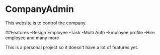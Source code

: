 # CompanyAdmin

This website is to control the company.

##Features
-Resign Employee
-Task
-Multi Auth
-Employee profile
-Hire employee
and many more

This is a personal project so it doesn't have a lot of features yet.
